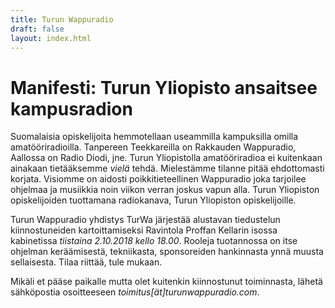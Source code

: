 ```yaml
---
title: Turun Wappuradio
draft: false
layout: index.html
---
```


# Manifesti: Turun Yliopisto ansaitsee kampusradion

Suomalaisia opiskelijoita hemmotellaan useammilla kampuksilla omilla amatööriradioilla. Tanpereen Teekkareilla on Rakkauden Wappuradio, Aallossa on Radio Diodi, jne. Turun Yliopistolla amatööriradioa ei kuitenkaan ainakaan tietääksemme *vielä* tehdä. Mielestämme tilanne pitää ehdottomasti korjata. Visiomme on aidosti poikkitieteellinen Wappuradio joka tarjoilee ohjelmaa ja musiikkia noin viikon verran joskus vapun alla. Turun Yliopiston opiskelijoiden tuottamana radiokanava, Turun Yliopiston opiskelijoille.

Turun Wappuradio yhdistys TurWa järjestää alustavan tiedustelun kiinnostuneiden kartoittamiseksi Ravintola Proffan Kellarin isossa kabinetissa _tiistaina 2.10.2018 kello 18.00_. Rooleja tuotannossa on itse ohjelman keräämisestä, tekniikasta, sponsoreiden hankinnasta ynnä muusta sellaisesta. Tilaa riittää, tule mukaan.

Mikäli et pääse paikalle mutta olet kuitenkin kiinnostunut toiminnasta, lähetä sähköpostia osoitteeseen *toimitus[ät]turunwappuradio.com*.